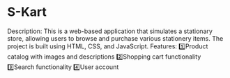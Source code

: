 # S-Kart
Description:
     This is a web-based application that simulates a stationary store, allowing users to browse and purchase various stationery items. The project is built using HTML, CSS, and JavaScript.
Features:
     1️⃣Product catalog with images and descriptions
     2️⃣Shopping cart functionality
     3️⃣Search functionality
     4️⃣User account

